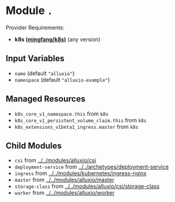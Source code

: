 
# Module `.`

Provider Requirements:
* **k8s ([mingfang/k8s](https://registry.terraform.io/providers/mingfang/k8s/latest))** (any version)

## Input Variables
* `name` (default `"alluxio"`)
* `namespace` (default `"alluxio-example"`)

## Managed Resources
* `k8s_core_v1_namespace.this` from `k8s`
* `k8s_core_v1_persistent_volume_claim.this` from `k8s`
* `k8s_extensions_v1beta1_ingress.master` from `k8s`

## Child Modules
* `csi` from [../../modules/alluxio/csi](../../modules/alluxio/csi)
* `deployment-service` from [../../archetypes/deployment-service](../../archetypes/deployment-service)
* `ingress` from [../../modules/kubernetes/ingress-nginx](../../modules/kubernetes/ingress-nginx)
* `master` from [../../modules/alluxio/master](../../modules/alluxio/master)
* `storage-class` from [../../modules/alluxio/csi/storage-class](../../modules/alluxio/csi/storage-class)
* `worker` from [../../modules/alluxio/worker](../../modules/alluxio/worker)

